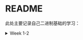 # README

此处主要记录自己二进制基础的学习：

<details>
    <summary>Week 1-2</summary>
    <p>
        	实现简单的SGI STL，完成了分配器、迭代器、萃取机制以及vector容器
    </p>
    <p>
        	代码实现：
    </p>
    <p>
        	结题测试：
    </p>
    <p>
        	总结笔记：//TODO
    </p>
<details>
    <summary>Week 3-9</summary>
    <p>
        学习编译原理，主要参考Stanford的课程cs143和哈工大的教学视频，完成相应lab
    </p>
    <p>
        cool compiler lab代码：
    </p>
    <p>
        总结笔记：https://www.cnblogs.com/Theffth-blog/p/13338386.html
    </p>

